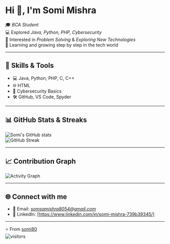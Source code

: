 # Hi 👋, I'm Somi Mishra  

🎓 *BCA Student*  
💻 Explored *Java, Python, PHP, Cybersecurity*  
🌱 Interested in *Problem Solving* & *Exploring New Technologies*  
🚀 Learning and growing step by step in the tech world  

---

## 🔧 Skills & Tools  
- 💻 Java, Python, PHP, C, C++  
- 🌐 HTML  
- 🔐 Cybersecurity Basics  
- 🛠️ GitHub, VS Code, Spyder  

---

## 📊 GitHub Stats & Streaks  

![Somi's GitHub stats](https://github-readme-stats.vercel.app/api?username=somi80&show_icons=true&theme=radical)  
![GitHub Streak](https://github-readme-streak-stats.herokuapp.com/?user=somi80&theme=radical)  

---

## 📈 Contribution Graph  

![Activity Graph](https://github-readme-activity-graph.vercel.app/graph?username=somi80&theme=radical)  

---

## 🌐 Connect with me  
- 📧 Email: *somsamishra8054@gmail.com*  
- 💼 LinkedIn: [https://www.linkedin.com/in/somi-mishra-739b39345/] 

---

⭐️ From [somi80](https://github.com/somi80)  
![visitors](https://visitor-badge.laobi.icu/badge?page_id=somi80.somi80)
